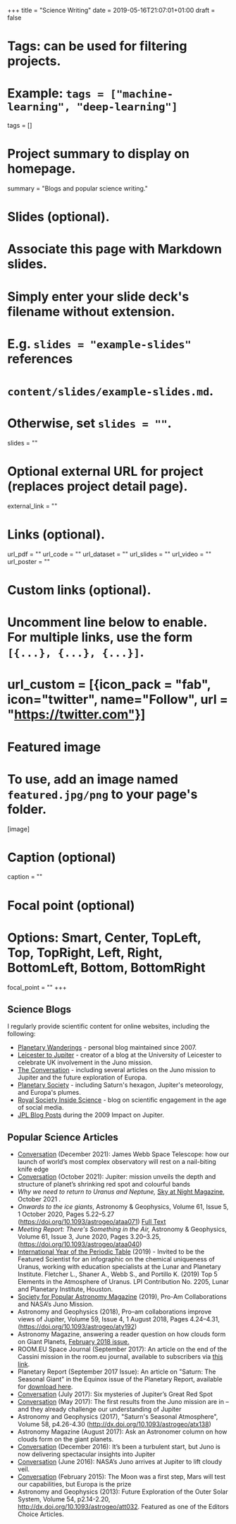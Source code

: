+++
title = "Science Writing"
date = 2019-05-16T21:07:01+01:00
draft = false

# Tags: can be used for filtering projects.
# Example: `tags = ["machine-learning", "deep-learning"]`
tags = []

# Project summary to display on homepage.
summary = "Blogs and popular science writing."

# Slides (optional).
#   Associate this page with Markdown slides.
#   Simply enter your slide deck's filename without extension.
#   E.g. `slides = "example-slides"` references
#   `content/slides/example-slides.md`.
#   Otherwise, set `slides = ""`.
slides = ""

# Optional external URL for project (replaces project detail page).
external_link = ""

# Links (optional).
url_pdf = ""
url_code = ""
url_dataset = ""
url_slides = ""
url_video = ""
url_poster = ""

# Custom links (optional).
#   Uncomment line below to enable. For multiple links, use the form `[{...}, {...}, {...}]`.
# url_custom = [{icon_pack = "fab", icon="twitter", name="Follow", url = "https://twitter.com"}]

# Featured image
# To use, add an image named `featured.jpg/png` to your page's folder.
[image]
  # Caption (optional)
  caption = ""

  # Focal point (optional)
  # Options: Smart, Center, TopLeft, Top, TopRight, Left, Right, BottomLeft, Bottom, BottomRight
  focal_point = ""
+++

## Science Blogs

I regularly provide scientific content for online websites, including the following:

* [Planetary Wanderings](https://planetaryweather.blogspot.com) - personal blog maintained since 2007.
* [Leicester to Jupiter](https://staffblogs.le.ac.uk/leicester-to-jupiter/) - creator of a blog at the University of Leicester to celebrate UK involvement in the Juno mission.
* [The Conversation](https://theconversation.com/profiles/leigh-fletcher-154294) - including several articles on the Juno mission to Jupiter and the future exploration of Europa.
* [Planetary Society](http://www.planetary.org/connect/our-experts/profiles/leigh-fletcher.html) - including Saturn's hexagon, Jupiter's meteorology, and Europa's plumes.
* [Royal Society Inside Science](https://blogs.royalsociety.org/inside-science/2017/04/06/scientific-engagement-in-the-age-of-social-media/) - blog on scientific engagement in the age of social media.
* [JPL Blog Posts](https://www.jpl.nasa.gov/blog/author/leigh-fletcher/) during the 2009 Impact on Jupiter.

## Popular Science Articles

* [Conversation](https://theconversation.com/james-webb-space-telescope-how-our-launch-of-worlds-most-complex-observatory-will-rest-on-a-nail-biting-knife-edge-173619) (December 2021): James Webb Space Telescope: how our launch of world’s most complex observatory will rest on a nail-biting knife edge
* [Conversation](https://theconversation.com/jupiter-mission-unveils-the-depth-and-structure-of-planets-shrinking-red-spot-and-colourful-bands-170600) (October 2021): Jupiter: mission unveils the depth and structure of planet’s shrinking red spot and colourful bands
* *Why we need to return to Uranus and Neptune,* [Sky at Night Magazine](https://www.skyatnightmagazine.com/space-science/spacecraft-mission-uranus-neptune/), October 2021 .
* *Onwards to the ice giants*, Astronomy & Geophysics, Volume 61, Issue 5, 1 October 2020, Pages 5.22–5.27 (https://doi.org/10.1093/astrogeo/ataa071) [Full Text](https://academic.oup.com/astrogeo/article/61/5/5.22/5906537?guestAccessKey=69511b5c-5e6e-4836-8744-6d7838d5ffac)
* *Meeting Report: There's Something in the Air,* Astronomy & Geophysics, Volume 61, Issue 3, June 2020, Pages 3.20–3.25, (https://doi.org/10.1093/astrogeo/ataa040)
* [International Year of the Periodic Table](https://www.lpi.usra.edu/education/IYPT/) (2019) - Invited to be the Featured Scientist for an infographic on the chemical uniqueness of Uranus, working with education specialists at the Lunar and Planetary Institute.  Fletcher L., Shaner A., Webb S., and Portillo K. (2019) Top 5 Elements in the Atmosphere of Uranus. LPI Contribution No. 2205, Lunar and Planetary Institute, Houston.
* [Society for Popular Astronomy Magazine](https://www.popastro.com/main_spa1/january-february-2019/) (2019), Pro-Am Collaborations and NASA’s Juno Mission.  
* Astronomy and Geophysics (2018), Pro–am collaborations improve views of Jupiter, Volume 59, Issue 4, 1 August 2018, Pages 4.24–4.31, (https://doi.org/10.1093/astrogeo/aty192)
* Astronomy Magazine, answering a reader question on how clouds form on Giant Planets, [February 2018 issue.](https://astronomy.com/magazine/ask-astro/2018/01/clouds-on-gas-giants)
* ROOM.EU Space Journal (September 2017):  An article on the end of the Cassini mission in the room.eu journal, available to subscribers via [this link](https://room.eu.com/article/cassini-observations-open-up-saturns-atmosphere).
* Planetary Report (September 2017 Issue):  An article on "Saturn:  The Seasonal Giant" in the Equinox issue of the Planetary Report, available for [download here](http://www.planetary.org/explore/the-planetary-report/tpr-2017-3.html).
* [Conversation](https://theconversation.com/six-mysteries-of-jupiters-great-red-spot-80829) (July 2017): Six mysteries of Jupiter’s Great Red Spot
* [Conversation](https://theconversation.com/the-first-results-from-the-juno-mission-are-in-and-they-already-challenge-our-understanding-of-jupiter-78203) (May 2017): The first results from the Juno mission are in – and they already challenge our understanding of Jupiter
* Astronomy and Geophysics (2017), "Saturn's Seasonal Atmosphere", Volume 58, p4.26-4.30 (http://dx.doi.org/10.1093/astrogeo/atx138)
* Astronomy Magazine (August 2017):  Ask an Astronomer column on how clouds form on the giant planets.
* [Conversation](https://theconversation.com/its-been-a-turbulent-start-but-juno-is-now-delivering-spectacular-insights-into-jupiter-69813) (December 2016): It’s been a turbulent start, but Juno is now delivering spectacular insights into Jupiter
* [Conversation](https://theconversation.com/nasas-juno-arrives-at-jupiter-to-lift-cloudy-veil-60879) (June 2016): NASA’s Juno arrives at Jupiter to lift cloudy veil.
* [Conversation](https://theconversation.com/the-moon-was-a-first-step-mars-will-test-our-capabilities-but-europa-is-the-prize-37253) (February 2015): The Moon was a first step, Mars will test our capabilities, but Europa is the prize
* Astronomy and Geophysics (2013):  Future Exploration of the Outer Solar System, Volume 54, p2.14-2.20, http://dx.doi.org/10.1093/astrogeo/att032.  Featured as one of the Editors Choice Articles.
